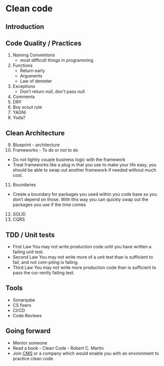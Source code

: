 # Clean code

## Introduction
   
## Code Quality / Practices
1. Naming Conventions
   * most difficult things in programming
2. Functions
   * Return early
   * Arguments
   * Law of demeter
3. Exceptions
   * Don’t return null, don't pass null
4. Comments
5. DRY  
6. Boy scout rule
7. YAGNI
8. Yoda?

## Clean Architecture 
9. Blueprint - architecture
10. Frameworks - To do or not to do
   * Do not tightly couple business logic with the framework
   * Treat frameworks like a plug in that you use to make your life easy, you should be able to swap out another framework if needed without much cost.
11. Boundaries
   * Create a boundary for packages you used within you code base so you don’t depend on those. With this way you can quickly swap out the packages you use if the time comes
12. SOLID
13. CQRS

## TDD / Unit tests
   * First Law You may not write production code until you have written a failing unit test.
   * Second Law You may not write more of a unit test than is sufficient to fail, and not com-piling is failing.
   * Third Law You may not write more production code than is sufficient to pass the cur-rently failing test.

## Tools
   * Sonarqube
   * CS fixers
   * CI/CD
   * Code Reviews

## Going forward
   * Mentor someone
   * Read a book - Clean Code - Robert C. Martin
   * Join [CMS](https://www.cms.lk) or a company which would enable you with an environment to practice clean code.
